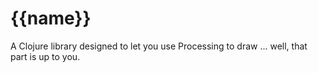 # {{name}}

A Clojure library designed to let you use Processing to draw ... well, that part is up to you.
